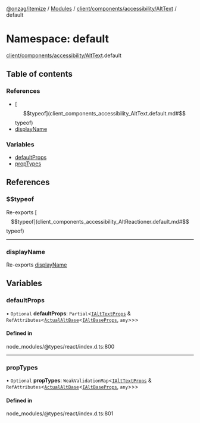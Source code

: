 [@onzag/itemize](../README.md) / [Modules](../modules.md) / [client/components/accessibility/AltText](client_components_accessibility_AltText.md) / default

# Namespace: default

[client/components/accessibility/AltText](client_components_accessibility_AltText.md).default

## Table of contents

### References

- [$$typeof](client_components_accessibility_AltText.default.md#$$typeof)
- [displayName](client_components_accessibility_AltText.default.md#displayname)

### Variables

- [defaultProps](client_components_accessibility_AltText.default.md#defaultprops)
- [propTypes](client_components_accessibility_AltText.default.md#proptypes)

## References

### $$typeof

Re-exports [$$typeof](client_components_accessibility_AltReactioner.default.md#$$typeof)

___

### displayName

Re-exports [displayName](client_components_accessibility_AltReactioner.default.md#displayname)

## Variables

### defaultProps

• `Optional` **defaultProps**: `Partial`\<[`IAltTextProps`](../interfaces/client_components_accessibility_AltText.IAltTextProps.md) & `RefAttributes`\<[`ActualAltBase`](../classes/client_components_accessibility_AltReactioner.ActualAltBase.md)\<[`IAltBaseProps`](../interfaces/client_components_accessibility_AltReactioner.IAltBaseProps.md), `any`\>\>\>

#### Defined in

node_modules/@types/react/index.d.ts:800

___

### propTypes

• `Optional` **propTypes**: `WeakValidationMap`\<[`IAltTextProps`](../interfaces/client_components_accessibility_AltText.IAltTextProps.md) & `RefAttributes`\<[`ActualAltBase`](../classes/client_components_accessibility_AltReactioner.ActualAltBase.md)\<[`IAltBaseProps`](../interfaces/client_components_accessibility_AltReactioner.IAltBaseProps.md), `any`\>\>\>

#### Defined in

node_modules/@types/react/index.d.ts:801
